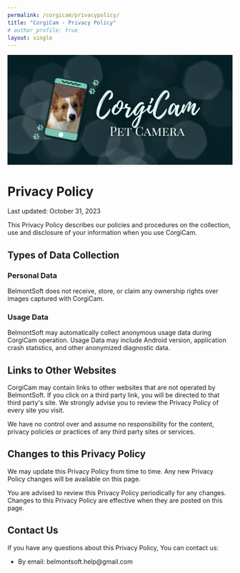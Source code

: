 ```yaml
---
permalink: /corgicam/privacypolicy/
title: "CorgiCam - Privacy Policy"
# author_profile: true
layout: single
---
```


<img src="/assets/images/corgicam_feature_graphic.png">

<h1>Privacy Policy</h1>
<p>Last updated: October 31, 2023</p>
<p>This Privacy Policy describes our policies and procedures on the collection, use and disclosure of your information when you use CorgiCam.</p>
<h2 class="privacypolicyh2">Types of Data Collection</h2>
<h3 class="privacypolicyh3">Personal Data</h3>
<p>BelmontSoft does not receive, store, or claim any ownership rights over images captured with CorgiCam.</p>
<h3 class="privacypolicyh3">Usage Data</h3>
<p>BelmontSoft may automatically collect anonymous usage data during CorgiCam operation.
Usage Data may include Android version, application crash statistics, and other anonymized diagnostic data.</p>
<h2 class="privacypolicyh2">Links to Other Websites</h2>
<p>CorgiCam may contain links to other websites that are not operated by BelmontSoft. If you click on a third party link, you will be directed to that third party's site. We strongly advise you to review the Privacy Policy of every site you visit.</p>
<p>We have no control over and assume no responsibility for the content, privacy policies or practices of any third party sites or services.</p>
<h2 class="privacypolicyh2">Changes to this Privacy Policy</h2>
<p>We may update this Privacy Policy from time to time. Any new Privacy Policy changes will be available on this page.</p>
<p>You are advised to review this Privacy Policy periodically for any changes. Changes to this Privacy Policy are effective when they are posted on this page.</p>
<h2 class="privacypolicyh2">Contact Us</h2>
<p>If you have any questions about this Privacy Policy, You can contact us:</p>
<ul>
<li>By email: belmontsoft.help@gmail.com</li>
</ul>